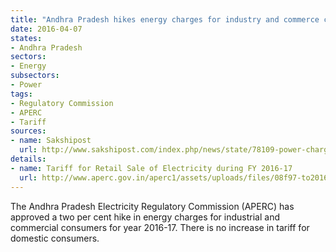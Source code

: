 ```yaml
---
title: "Andhra Pradesh hikes energy charges for industry and commerce categories"
date: 2016-04-07
states:
- Andhra Pradesh
sectors:
- Energy
subsectors:
- Power
tags:
- Regulatory Commission
- APERC
- Tariff
sources:
- name: Sakshipost
  url: http://www.sakshipost.com/index.php/news/state/78109-power-charges-hiked-in-ap,-rs-216-crore-burden-on-industry.html?psource=Home-Latest
details:
- name: Tariff for Retail Sale of Electricity during FY 2016-17
  url: http://www.aperc.gov.in/aperc1/assets/uploads/files/08f97-to2016-17.pdf
---
```


The Andhra Pradesh Electricity Regulatory Commission (APERC) has approved a two per cent hike in energy charges for industrial and commercial consumers for year 2016-17. There is no increase in tariff for domestic consumers.
